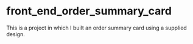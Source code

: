 # front_end_order_summary_card
This is a project in which I built an order summary card using a supplied design.
